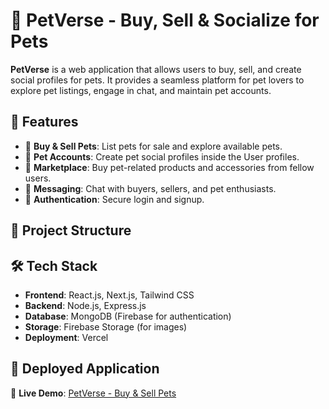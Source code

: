 # 🐾 PetVerse - Buy, Sell & Socialize for Pets

**PetVerse** is a web application that allows users to buy, sell, and create social profiles for pets. It provides a seamless platform for pet lovers to explore pet listings, engage in chat, and maintain pet accounts.

## 🚀 Features

- 🐶 **Buy & Sell Pets**: List pets for sale and explore available pets.
- 📸 **Pet Accounts**: Create pet social profiles inside the User profiles.
- 🛒 **Marketplace**: Buy pet-related products and accessories from fellow users.
- 💬 **Messaging**: Chat with buyers, sellers, and pet enthusiasts.
- 🔐 **Authentication**: Secure login and signup.

## 📂 Project Structure


## 🛠 Tech Stack

- **Frontend**: React.js, Next.js, Tailwind CSS
- **Backend**: Node.js, Express.js
- **Database**: MongoDB (Firebase for authentication)
- **Storage**: Firebase Storage (for images)
- **Deployment**: Vercel


## 🚀 Deployed Application

🔗 **Live Demo**: [PetVerse - Buy & Sell Pets](https://petverse-shriya-20-shriya-bhats-projects.vercel.app)






